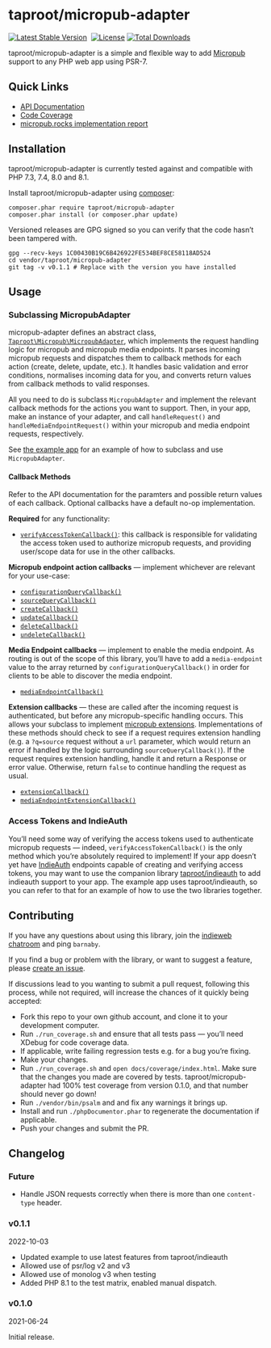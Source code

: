 # taproot/micropub-adapter

[![Latest Stable Version](http://poser.pugx.org/taproot/micropub-adapter/v)](https://packagist.org/packages/taproot/micropub-adapter) <a href="https://github.com/Taproot/micropub-adapter/actions/workflows/php.yml"><img src="https://github.com/taproot/micropub-adapter/actions/workflows/php.yml/badge.svg?branch=main" alt="" /></a> [![License](http://poser.pugx.org/taproot/micropub-adapter/license)](https://packagist.org/packages/taproot/micropub-adapter) [![Total Downloads](http://poser.pugx.org/taproot/micropub-adapter/downloads)](https://packagist.org/packages/taproot/micropub-adapter)

taproot/micropub-adapter is a simple and flexible way to add [Micropub](https://indieweb.org/Micropub) support to any PHP web app using PSR-7.

## Quick Links

* [API Documentation](https://taproot.github.io/micropub-adapter/namespaces/taproot-micropub.html)
* [Code Coverage](https://taproot.github.io/micropub-adapter/coverage/)
* [micropub.rocks implementation report](https://micropub.rocks/implementation-reports/servers/580/D3vyg58QCHfWI4TavNiT)

## Installation

taproot/micropub-adapter is currently tested against and compatible with PHP 7.3, 7.4, 8.0 and 8.1.

Install taproot/micropub-adapter using [composer](https://getcomposer.org/):

    composer.phar require taproot/micropub-adapter
    composer.phar install (or composer.phar update)

Versioned releases are GPG signed so you can verify that the code hasn’t been tampered with.

    gpg --recv-keys 1C00430B19C6B426922FE534BEF8CE58118AD524
    cd vendor/taproot/micropub-adapter
    git tag -v v0.1.1 # Replace with the version you have installed

## Usage

### Subclassing MicropubAdapter

micropub-adapter defines an abstract class, [`Taproot\Micropub\MicropubAdapter`](https://taproot.github.io/micropub-adapter/classes/Taproot-Micropub-MicropubAdapter.html), which implements the request handling logic for micropub and micropub media endpoints. It parses incoming micropub requests and dispatches them to callback methods for each action (create, delete, update, etc.). It handles basic validation and error conditions, normalises incoming data for you, and converts return values from callback methods to valid responses.

All you need to do is subclass `MicropubAdapter` and implement the relevant callback methods for the actions you want to support. Then, in your app, make an instance of your adapter, and call `handleRequest()` and `handleMediaEndpointRequest()` within your micropub and media endpoint requests, respectively.

See [the example app](https://github.com/Taproot/micropub-adapter/tree/main/example) for an example of how to subclass and use `MicropubAdapter`.

#### Callback Methods

Refer to the API documentation for the paramters and possible return values of each callback. Optional callbacks have a default no-op implementation.

**Required** for any functionality:

* [`verifyAccessTokenCallback()`](https://taproot.github.io/micropub-adapter/classes/Taproot-Micropub-MicropubAdapter.html#method_verifyAccessTokenCallback): this callback is responsible for validating the access token used to authorize micropub requests, and providing user/scope data for use in the other callbacks.

**Micropub endpoint action callbacks** — implement whichever are relevant for your use-case:

* [`configurationQueryCallback()`](https://taproot.github.io/micropub-adapter/classes/Taproot-Micropub-MicropubAdapter.html#method_configurationQueryCallback)
* [`sourceQueryCallback()`](https://taproot.github.io/micropub-adapter/classes/Taproot-Micropub-MicropubAdapter.html#method_sourceQueryCallback)
* [`createCallback()`](https://taproot.github.io/micropub-adapter/classes/Taproot-Micropub-MicropubAdapter.html#method_createCallback)
* [`updateCallback()`](https://taproot.github.io/micropub-adapter/classes/Taproot-Micropub-MicropubAdapter.html#method_updateCallback)
* [`deleteCallback()`](https://taproot.github.io/micropub-adapter/classes/Taproot-Micropub-MicropubAdapter.html#method_deleteCallback)
* [`undeleteCallback()`](https://taproot.github.io/micropub-adapter/classes/Taproot-Micropub-MicropubAdapter.html#method_undeleteCallback)

**Media Endpoint callbacks** — implement to enable the media endpoint. As routing is out of the scope of this library, you’ll have to add a `media-endpoint` value to the array returned by `configurationQueryCallback()` in order for clients to be able to discover the media endpoint.

* [`mediaEndpointCallback()`](https://taproot.github.io/micropub-adapter/classes/Taproot-Micropub-MicropubAdapter.html#method_mediaEndpointCallback)

**Extension callbacks** — these are called after the incoming request is authenticated, but before any micropub-specific handling occurs. This allows your subclass to implement [micropub extensions](https://indieweb.org/Micropub-extensions). Implementations of these methods should check to see if a request requires extension handling (e.g. a `?q=source` request without a `url` parameter, which would return an error if handled by the logic surrounding `sourceQueryCallback()`). If the request requires extension handling, handle it and return a Response or error value. Otherwise, return `false` to continue handling the request as usual.

* [`extensionCallback()`](https://taproot.github.io/micropub-adapter/classes/Taproot-Micropub-MicropubAdapter.html#method_extensionCallback)
* [`mediaEndpointExtensionCallback()`](https://taproot.github.io/micropub-adapter/classes/Taproot-Micropub-MicropubAdapter.html#method_mediaEndpointExtensionCallback)

### Access Tokens and IndieAuth

You’ll need some way of verifying the access tokens used to authenticate micropub requests — indeed, `verifyAccessTokenCallback()` is the only method which you’re absolutely required to implement! If your app doesn’t yet have [IndieAuth](https://indieweb.org/IndieAuth) endpoints capable of creating and verifying access tokens, you may want to use the companion library [taproot/indieauth](https://github.com/taproot/indieauth/) to add indieauth support to your app. The example app uses taproot/indieauth, so you can refer to that for an example of how to use the two libraries together.

## Contributing

If you have any questions about using this library, join the [indieweb chatroom](https://indieweb.org/discuss) and ping `barnaby`.

If you find a bug or problem with the library, or want to suggest a feature, please [create an issue](https://github.com/Taproot/micropub-adapter/issues/new).

If discussions lead to you wanting to submit a pull request, following this process, while not required, will increase the chances of it quickly being accepted:

* Fork this repo to your own github account, and clone it to your development computer.
* Run `./run_coverage.sh` and ensure that all tests pass — you’ll need XDebug for code coverage data.
* If applicable, write failing regression tests e.g. for a bug you’re fixing.
* Make your changes.
* Run `./run_coverage.sh` and `open docs/coverage/index.html`. Make sure that the changes you made are covered by tests. taproot/micropub-adapter had 100% test coverage from version 0.1.0, and that number should never go down!
* Run `./vendor/bin/psalm` and and fix any warnings it brings up.
* Install and run `./phpDocumentor.phar` to regenerate the documentation if applicable.
* Push your changes and submit the PR.

## Changelog

### Future

* Handle JSON requests correctly when there is more than one `content-type` header.

### v0.1.1
2022-10-03

* Updated example to use latest features from taproot/indieauth
* Allowed use of psr/log v2 and v3
* Allowed use of monolog v3 when testing
* Added PHP 8.1 to the test matrix, enabled manual dispatch.

### v0.1.0
2021-06-24

Initial release.

